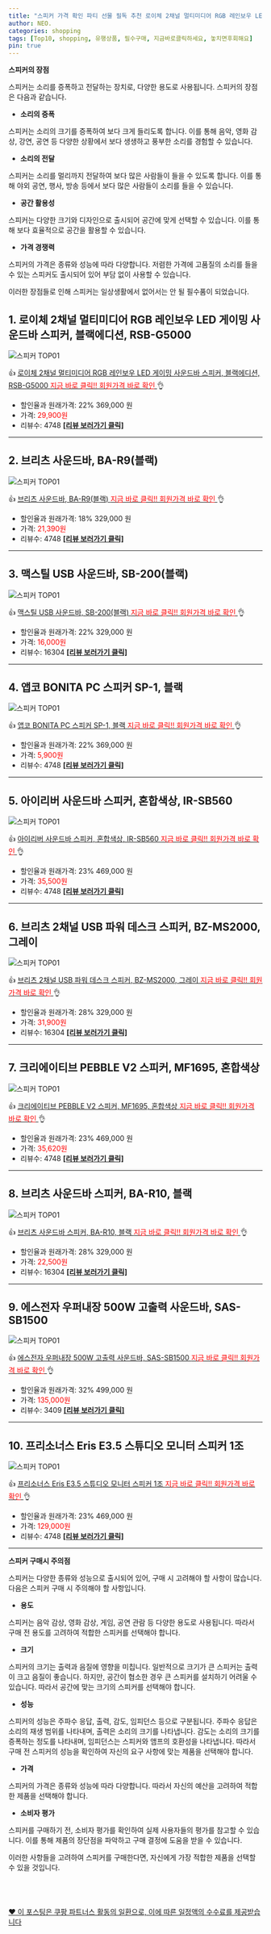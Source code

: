 ```yaml
---
title: "스피커 가격 확인 파티 선물 필독 추천 로이체 2채널 멀티미디어 RGB 레인보우 LED 게이밍 사운드바 스피커, 블랙에디션, RSB-G5000 비교 장점 구매가이드"
author: NEO.
categories: shopping
tags: [Top10, shopping, 유행상품, 필수구매, 지금바로클릭하세요, 놓치면후회해요]
pin: true
---
```

**스피커의 장점**

스피커는 소리를 증폭하고 전달하는 장치로, 다양한 용도로 사용됩니다. 스피커의 장점은 다음과 같습니다.

* **소리의 증폭**

스피커는 소리의 크기를 증폭하여 보다 크게 들리도록 합니다. 이를 통해 음악, 영화 감상, 강연, 공연 등 다양한 상황에서 보다 생생하고 풍부한 소리를 경험할 수 있습니다.

* **소리의 전달**

스피커는 소리를 멀리까지 전달하여 보다 많은 사람들이 들을 수 있도록 합니다. 이를 통해 야외 공연, 행사, 방송 등에서 보다 많은 사람들이 소리를 들을 수 있습니다.

* **공간 활용성**

스피커는 다양한 크기와 디자인으로 출시되어 공간에 맞게 선택할 수 있습니다. 이를 통해 보다 효율적으로 공간을 활용할 수 있습니다.

* **가격 경쟁력**

스피커의 가격은 종류와 성능에 따라 다양합니다. 저렴한 가격에 고품질의 소리를 들을 수 있는 스피커도 출시되어 있어 부담 없이 사용할 수 있습니다.

이러한 장점들로 인해 스피커는 일상생활에서 없어서는 안 될 필수품이 되었습니다.

   

## 1. 로이체 2채널 멀티미디어 RGB 레인보우 LED 게이밍 사운드바 스피커, 블랙에디션, RSB-G5000

![스피커 TOP01](https://thumbnail9.coupangcdn.com/thumbnails/remote/230x230ex/image/vendor_inventory/dc12/41817f01629dce6720d29510814bbbc97c7ea5afbdfd8dc98b70a5bcdb41.jpg)


👍 [로이체 2채널 멀티미디어 RGB 레인보우 LED 게이밍 사운드바 스피커, 블랙에디션, RSB-G5000 <font color=red> 지금 바로 클릭!! 회원가격 바로 확인 </font> ](https://link.coupang.com/re/AFFSDP?lptag=AF3617701&subid=GithubCoopas&pageKey=5409040011&traceid=V0-153&itemId=8128087176&vendorItemId=75416340095) 👌 


- 할인율과 원래가격: 22%  369,000   원
- 가격: <span style='color:red'>29,900원</span>
- 리뷰수: 4748  [**[리뷰 보러가기 클릭]**](https://link.coupang.com/re/AFFSDP?lptag=AF3617701&subid=GithubCoopas&pageKey=5409040011&traceid=V0-153&itemId=8128087176&vendorItemId=75416340095)

---


   

## 2. 브리츠 사운드바, BA-R9(블랙)

![스피커 TOP01](https://thumbnail7.coupangcdn.com/thumbnails/remote/230x230ex/image/vendor_inventory/4480/a6f80c1e6f705095dd931e5d1d2b99532c7dfab70915d6b76be277dceb6f.jpg)


👍 [브리츠 사운드바, BA-R9(블랙) <font color=red> 지금 바로 클릭!! 회원가격 바로 확인 </font> ](https://link.coupang.com/re/AFFSDP?lptag=AF3617701&subid=GithubCoopas&pageKey=1020744&traceid=V0-153&itemId=4313779&vendorItemId=87033608236) 👌 


- 할인율과 원래가격: 18%  329,000   원
- 가격: <span style='color:red'>21,390원</span>
- 리뷰수: 4748  [**[리뷰 보러가기 클릭]**](https://link.coupang.com/re/AFFSDP?lptag=AF3617701&subid=GithubCoopas&pageKey=1020744&traceid=V0-153&itemId=4313779&vendorItemId=87033608236)

---


   

## 3. 맥스틸 USB 사운드바, SB-200(블랙)

![스피커 TOP01](https://thumbnail10.coupangcdn.com/thumbnails/remote/230x230ex/image/retail/images/2445467989555356-4585d93f-8dc0-4152-84be-f24f2cf63470.jpg)


👍 [맥스틸 USB 사운드바, SB-200(블랙) <font color=red> 지금 바로 클릭!! 회원가격 바로 확인 </font> ](https://link.coupang.com/re/AFFSDP?lptag=AF3617701&subid=GithubCoopas&pageKey=24568929&traceid=V0-153&itemId=95631350&vendorItemId=3171122003) 👌 


- 할인율과 원래가격: 22%  329,000   원
- 가격: <span style='color:red'>16,000원</span>
- 리뷰수: 16304  [**[리뷰 보러가기 클릭]**](https://link.coupang.com/re/AFFSDP?lptag=AF3617701&subid=GithubCoopas&pageKey=24568929&traceid=V0-153&itemId=95631350&vendorItemId=3171122003)

---


   

## 4. 앱코 BONITA PC 스피커 SP-1, 블랙

![스피커 TOP01](https://thumbnail8.coupangcdn.com/thumbnails/remote/230x230ex/image/retail/images/3656021137934366-e5dd3cb0-c898-472d-8d9d-a46f32c65905.jpg)


👍 [앱코 BONITA PC 스피커 SP-1, 블랙 <font color=red> 지금 바로 클릭!! 회원가격 바로 확인 </font> ](https://link.coupang.com/re/AFFSDP?lptag=AF3617701&subid=GithubCoopas&pageKey=1504273315&traceid=V0-153&itemId=2582705886&vendorItemId=70574936433) 👌 


- 할인율과 원래가격: 22%  369,000   원
- 가격: <span style='color:red'>5,900원</span>
- 리뷰수: 4748  [**[리뷰 보러가기 클릭]**](https://link.coupang.com/re/AFFSDP?lptag=AF3617701&subid=GithubCoopas&pageKey=1504273315&traceid=V0-153&itemId=2582705886&vendorItemId=70574936433)

---


   

## 5. 아이리버 사운드바 스피커, 혼합색상, IR-SB560

![스피커 TOP01](https://thumbnail10.coupangcdn.com/thumbnails/remote/230x230ex/image/rs_quotation_api/6joxqtf8/1a51b286f9534de2be43f7764a308d51.jpg)


👍 [아이리버 사운드바 스피커, 혼합색상, IR-SB560 <font color=red> 지금 바로 클릭!! 회원가격 바로 확인 </font> ](https://link.coupang.com/re/AFFSDP?lptag=AF3617701&subid=GithubCoopas&pageKey=6452932665&traceid=V0-153&itemId=14015727633&vendorItemId=81264286078) 👌 


- 할인율과 원래가격: 23%  469,000   원
- 가격: <span style='color:red'>35,500원</span>
- 리뷰수: 4748  [**[리뷰 보러가기 클릭]**](https://link.coupang.com/re/AFFSDP?lptag=AF3617701&subid=GithubCoopas&pageKey=6452932665&traceid=V0-153&itemId=14015727633&vendorItemId=81264286078)

---


   

## 6. 브리츠 2채널 USB 파워 데스크 스피커, BZ-MS2000, 그레이

![스피커 TOP01](https://thumbnail7.coupangcdn.com/thumbnails/remote/230x230ex/image/retail/images/112706323996004-1e8246d6-68a5-4298-83ec-25fbacb77cc3.jpg)


👍 [브리츠 2채널 USB 파워 데스크 스피커, BZ-MS2000, 그레이 <font color=red> 지금 바로 클릭!! 회원가격 바로 확인 </font> ](https://link.coupang.com/re/AFFSDP?lptag=AF3617701&subid=GithubCoopas&pageKey=5930728326&traceid=V0-153&itemId=10537401862&vendorItemId=77818920232) 👌 


- 할인율과 원래가격: 28%  329,000   원
- 가격: <span style='color:red'>31,900원</span>
- 리뷰수: 16304  [**[리뷰 보러가기 클릭]**](https://link.coupang.com/re/AFFSDP?lptag=AF3617701&subid=GithubCoopas&pageKey=5930728326&traceid=V0-153&itemId=10537401862&vendorItemId=77818920232)

---


   

## 7. 크리에이티브 PEBBLE V2 스피커, MF1695, 혼합색상

![스피커 TOP01](https://thumbnail9.coupangcdn.com/thumbnails/remote/230x230ex/image/retail/images/1221024510354403-177ef0be-672b-4eec-9221-63020cfa7b94.jpg)


👍 [크리에이티브 PEBBLE V2 스피커, MF1695, 혼합색상 <font color=red> 지금 바로 클릭!! 회원가격 바로 확인 </font> ](https://link.coupang.com/re/AFFSDP?lptag=AF3617701&subid=GithubCoopas&pageKey=1431719811&traceid=V0-153&itemId=2472847420&vendorItemId=70466232559) 👌 


- 할인율과 원래가격: 23%  469,000   원
- 가격: <span style='color:red'>35,620원</span>
- 리뷰수: 4748  [**[리뷰 보러가기 클릭]**](https://link.coupang.com/re/AFFSDP?lptag=AF3617701&subid=GithubCoopas&pageKey=1431719811&traceid=V0-153&itemId=2472847420&vendorItemId=70466232559)

---


   

## 8. 브리츠 사운드바 스피커, BA-R10, 블랙

![스피커 TOP01](https://thumbnail7.coupangcdn.com/thumbnails/remote/230x230ex/image/retail/images/2022/09/20/13/6/40773cc6-4ede-4c40-ac77-93adfcb8dfb0.jpg)


👍 [브리츠 사운드바 스피커, BA-R10, 블랙 <font color=red> 지금 바로 클릭!! 회원가격 바로 확인 </font> ](https://link.coupang.com/re/AFFSDP?lptag=AF3617701&subid=GithubCoopas&pageKey=6787164991&traceid=V0-153&itemId=15979835958&vendorItemId=83185775335) 👌 


- 할인율과 원래가격: 28%  329,000   원
- 가격: <span style='color:red'>22,500원</span>
- 리뷰수: 16304  [**[리뷰 보러가기 클릭]**](https://link.coupang.com/re/AFFSDP?lptag=AF3617701&subid=GithubCoopas&pageKey=6787164991&traceid=V0-153&itemId=15979835958&vendorItemId=83185775335)

---


   

## 9. 에스전자 우퍼내장 500W 고출력 사운드바, SAS-SB1500

![스피커 TOP01](https://thumbnail10.coupangcdn.com/thumbnails/remote/230x230ex/image/vendor_inventory/d067/8550c3c7b980c97e6af31b63c0a9980c9fa3fd178ff2d52ad00afff9aadd.jpg)


👍 [에스전자 우퍼내장 500W 고출력 사운드바, SAS-SB1500 <font color=red> 지금 바로 클릭!! 회원가격 바로 확인 </font> ](https://link.coupang.com/re/AFFSDP?lptag=AF3617701&subid=GithubCoopas&pageKey=267976561&traceid=V0-153&itemId=840575079&vendorItemId=5139190494) 👌 


- 할인율과 원래가격: 32%  499,000   원
- 가격: <span style='color:red'>135,000원</span>
- 리뷰수: 3409  [**[리뷰 보러가기 클릭]**](https://link.coupang.com/re/AFFSDP?lptag=AF3617701&subid=GithubCoopas&pageKey=267976561&traceid=V0-153&itemId=840575079&vendorItemId=5139190494)

---


   

## 10. 프리소너스 Eris E3.5 스튜디오 모니터 스피커 1조

![스피커 TOP01](https://thumbnail9.coupangcdn.com/thumbnails/remote/230x230ex/image/vendor_inventory/bce2/c88daf44ed33a7e654f8fa478bbaaf767b9b474ebc67d4e5926534800e90.jpg)


👍 [프리소너스 Eris E3.5 스튜디오 모니터 스피커 1조 <font color=red> 지금 바로 클릭!! 회원가격 바로 확인 </font> ](https://link.coupang.com/re/AFFSDP?lptag=AF3617701&subid=GithubCoopas&pageKey=5238881713&traceid=V0-153&itemId=18142250051&vendorItemId=86828523718) 👌 


- 할인율과 원래가격: 23%  469,000   원
- 가격: <span style='color:red'>129,000원</span>
- 리뷰수: 4748  [**[리뷰 보러가기 클릭]**](https://link.coupang.com/re/AFFSDP?lptag=AF3617701&subid=GithubCoopas&pageKey=5238881713&traceid=V0-153&itemId=18142250051&vendorItemId=86828523718)

---
**스피커 구매시 주의점**

스피커는 다양한 종류와 성능으로 출시되어 있어, 구매 시 고려해야 할 사항이 많습니다. 다음은 스피커 구매 시 주의해야 할 사항입니다.

* **용도**

스피커는 음악 감상, 영화 감상, 게임, 공연 관람 등 다양한 용도로 사용됩니다. 따라서 구매 전 용도를 고려하여 적합한 스피커를 선택해야 합니다.

* **크기**

스피커의 크기는 출력과 음질에 영향을 미칩니다. 일반적으로 크기가 큰 스피커는 출력이 크고 음질이 좋습니다. 하지만, 공간이 협소한 경우 큰 스피커를 설치하기 어려울 수 있습니다. 따라서 공간에 맞는 크기의 스피커를 선택해야 합니다.

* **성능**

스피커의 성능은 주파수 응답, 출력, 감도, 임피던스 등으로 구분됩니다. 주파수 응답은 소리의 재생 범위를 나타내며, 출력은 소리의 크기를 나타냅니다. 감도는 소리의 크기를 증폭하는 정도를 나타내며, 임피던스는 스피커와 앰프의 호환성을 나타냅니다. 따라서 구매 전 스피커의 성능을 확인하여 자신의 요구 사항에 맞는 제품을 선택해야 합니다.

* **가격**

스피커의 가격은 종류와 성능에 따라 다양합니다. 따라서 자신의 예산을 고려하여 적합한 제품을 선택해야 합니다.

* **소비자 평가**

스피커를 구매하기 전, 소비자 평가를 확인하여 실제 사용자들의 평가를 참고할 수 있습니다. 이를 통해 제품의 장단점을 파악하고 구매 결정에 도움을 받을 수 있습니다.

이러한 사항들을 고려하여 스피커를 구매한다면, 자신에게 가장 적합한 제품을 선택할 수 있을 것입니다.<br><br><br><br><br> [ ❤  이 포스팅은 쿠팡 파트너스 활동의 일환으로, 이에 따른 일정액의 수수료를 제공받습니다](https://link.coupang.com/a/bcEFyh)